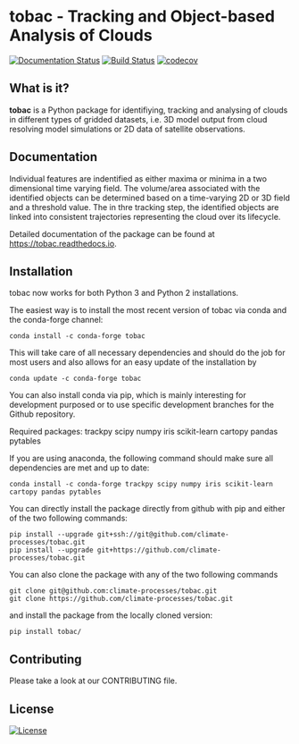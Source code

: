 tobac - Tracking and Object-based Analysis of Clouds
====================================================
[![Documentation Status](https://readthedocs.org/projects/tobac/badge/?version=v2.0-dev)](https://tobac.readthedocs.io/en/v2.0-dev/?badge=v2.0-dev)
[![Build Status](https://travis-ci.org/climate-processes/tobac.svg?branch=v2.0-dev)](https://travis-ci.org/climate-processes/tobac/branches)
[![codecov](https://codecov.io/gh/climate-processes/tobac/branch/v2.0-dev/graph/badge.svg)](https://codecov.io/gh/climate-processes/tobac/branch/v2.0-dev)


What is it?
-----------
**tobac** is a Python package for identifiying, tracking and analysing of clouds in different types of gridded datasets, i.e. 3D model output from cloud resolving model simulations or 2D data of satellite observations.

Documentation
-------------
Individual features are indentified as either maxima or minima in a two dimensional time varying field.
The volume/area associated with the identified objects can be determined based on a time-varying 2D or 3D field and a threshold value. The in thre tracking step, the identified objects are linked into consistent trajectories representing the cloud over its lifecycle.

Detailed documentation of the package can be found at https://tobac.readthedocs.io.


Installation
------------
tobac now works for both Python 3 and Python 2 installations.

The easiest way is to install the most recent version of tobac via conda and the conda-forge channel:
```
conda install -c conda-forge tobac 
```
This will take care of all necessary dependencies and should do the job for most users and also allows for an easy update of the installation by
```
conda update -c conda-forge tobac 
```


You can also install conda via pip, which is mainly interesting for development purposed or to use specific development branches for the Github repository.

Required packages: trackpy scipy numpy iris scikit-learn cartopy pandas pytables 

If you are using anaconda, the following command should make sure all dependencies are met and up to date:
```
conda install -c conda-forge trackpy scipy numpy iris scikit-learn cartopy pandas pytables 
```
You can directly install the package directly from github with pip and either of the two following commands:
```
pip install --upgrade git+ssh://git@github.com/climate-processes/tobac.git
pip install --upgrade git+https://github.com/climate-processes/tobac.git
```
You can also clone the package with any of the two following commands
```
git clone git@github.com:climate-processes/tobac.git
git clone https://github.com/climate-processes/tobac.git
```
and install the package from the locally cloned version:
```
pip install tobac/
```

Contributing
------------
Please take a look at our CONTRIBUTING file.

License
-------
[![License](https://img.shields.io/badge/License-BSD%203--Clause-blue.svg)](https://opensource.org/licenses/BSD-3-Clause)
